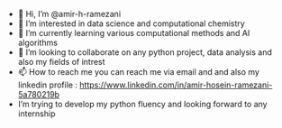 - 👋 Hi, I’m @amir-h-ramezani
- 👀 I’m interested in data science and computational chemistry
- 🌱 I’m currently learning various computational methods and AI algorithms
- 💞️ I’m looking to collaborate on any python project, data analysis and also my fields of intrest
- 📫 How to reach me you can reach me via email and and also my linkedin profile : https://www.linkedin.com/in/amir-hosein-ramezani-5a780219b
- I’m trying to develop my python fluency and looking forward to any internship
<!---
amir-h-ramezani/amir-h-ramezani is a ✨ special ✨ repository because its `README.md` (this file) appears on your GitHub profile.
You can click the Preview link to take a look at your changes.
--->
